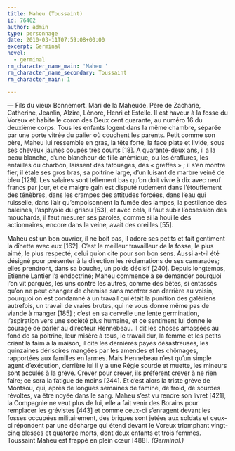 ```yaml
---
title: Maheu (Toussaint)
id: 76402
author: admin
type: personnage
date: 2010-03-11T07:59:08+00:00
excerpt: Germinal
novel:
  - germinal
rm_character_name_main: 'Maheu '
rm_character_name_secondary: Toussaint
rm_character_main: 1

---
```

— Fils du vieux Bonnemort. Mari de la Maheude. Père de Zacharie, Catherine, Jeanlin, Alzire, Lénore, Henri et Estelle. Il est haveur à la fosse du Voreux et habite le coron des Deux cent quarante, au numéro 16 du deuxième corps. Tous les enfants logent dans la même chambre, séparée par une porte vitrée du palier où couchent les parents. Petit comme son père, Maheu lui ressemble en gras, la tête forte, la face plate et livide, sous ses cheveux jaunes coupés très courts [18]. A quarante-deux ans, il a la peau blanche, d’une blancheur de fille anémique, ou les éraflures, les entailles du charbon, laissent des tatouages, des « greffes » ; il s’en montre fier, il étale ses gros bras, sa poitrine large, d’un luisant de marbre veiné de bleu [129]. Les salaires sont tellement bas qu’on doit vivre à dix avec neuf francs par jour, et ce maigre gain est disputé rudement dans l’étouffement des ténèbres, dans les crampes des attitudes forcées, dans l’eau qui ruisselle, dans l’air qu’empoisonnent la fumée des lampes, la pestilence des baleines, l’asphyxie du grisou [53], et avec cela, il faut subir l’obsession des mouchards, il faut mesurer ses paroles, comme si la houille des actionnaires, encore dans la veine, avait des oreilles [55].

Maheu est un bon ouvrier, il ne boit pas, il adore ses petits et fait gentiment la dînette avec eux [162]. C’est le meilleur travailleur de la fosse, le plus aimé, le plus respecté, celui qu’on cite pour son bon sens. Aussi a-t-il été désigné pour présenter à la direction les réclamations de ses camarades; elles prendront, dans sa bouche, un poids décisif [240]. Depuis longtemps, Etienne Lantier l’a endoctriné; Maheu commence à se demander pourquoi l’on vit parqués, les uns contre les autres, comme des bêtes, si entassés qu’on ne peut changer de chemise sans montrer son derrière au voisin, pourquoi on est condamné à un travail qui était la punition des galériens autrefois, un travail de vraies brutes, qui ne vous donne même pas de viande à manger [185] ; c’est en sa cervelle une lente germination, l’aspiration vers une société plus humaine, et ce sentiment lui donne le courage de parler au directeur Hennebeau. Il dit les choses amassées au fond de sa poitrine, leur misère à tous, le travail dur, la femme et les petits criant la faim à la maison, il cite les dernières payes désastreuses, les quinzaines dérisoires mangées par les amendes et les chômages, rapportées aux familles en larmes. Mais Hennebeau n’est qu’un simple agent d’exécution, derrière lui il y a une Régie sourde et muette, les mineurs sont acculés à la grève. Crever pour crever, ils préfèrent crever à ne rien faire; ce sera la fatigue de moins [244]. Et c’est alors la triste grève de Montsou, qui, après de longues semaines de famine, de froid, de sourdes révoltes, va être noyée dans le sang. Maheu s’est vu rendre son livret [421], la Compagnie ne veut plus de lui, elle a fait venir des Borains pour remplacer les grévistes [443] et comme ceux-ci s’enragent devant les fosses occupées militairement, des briques sont jetées aux soldats et ceux-ci répondent par une décharge qui étend devant le Voreux triomphant vingt-cinq blessés et quatorze morts, dont deux enfants et trois femmes. Toussaint Maheu est frappé en plein cœur [488]. _(Germinal.)_